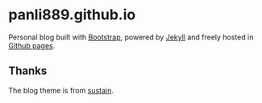 
# panli889.github.io

Personal blog built with [Bootstrap](http://getbootstrap.com/), powered by [Jekyll](http://jekyllrb.com/) and freely
hosted in [Github pages](https://pages.github.com/).


## Thanks 

The blog theme is from [sustain](https://github.com/biomadeira/sustain).